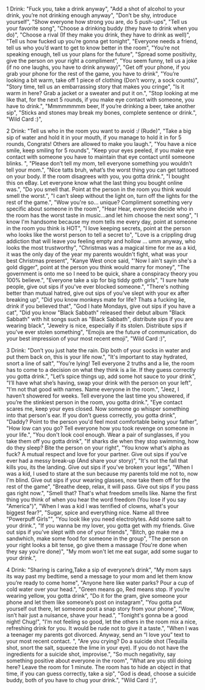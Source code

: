 1 Drink:
"Fuck you, take a drink anyway",
"Add a shot of alcohol to your drink, you’re not drinking enough anyway",
"Don’t be shy, introduce yourself",
"Show everyone how strong you are, do 5 push-ups",
"Tell us your favorite song",
"Choose a drinking buddy (they have to drink when you do)",
"Choose a rival (If they make you drink, they have to drink as well)",
"Tell us how fucked up you’re gonna get tonight",
"Everyone needs a friend, tell us who you’d want to get to know better in the room",
"You’re not speaking enough, tell us your plans for the future",
"Spread some positivity, give the person on your right a compliment",
"You seem funny, tell us a joke (if no one laughs, you have to drink anyway)",
"Get off your phone, if you grab your phone for the rest of the game, you have to drink",
"You’re looking a bit warm, take off 1 piece of clothing (Don’t worry, a sock counts)",
"Story time, tell us an embarrassing story that makes you cringe",
"Is it warm in here? Grab a jacket or a sweater and put it on.",
"Stop looking at me like that, for the next 5 rounds, if you make eye contact with someone, you have to drink.",
"Mmmmmmmm beer, If you’re drinking a beer, take another sip",
"Sticks and stones may break my bones, complete sentence or drink.",
"Wild Card :)",


2 Drink:
"Tell us who in the room you want to avoid :/ (Rude)",
"Take a big sip of water and hold it in your mouth, if you manage to hold it in for 5 rounds, Congrats! Others are allowed to make you laugh.",
"You have a nice smile, keep smiling for 5 rounds",
"Keep your eyes peeled, if you make eye contact with someone you have to maintain that eye contact until someone blinks. ",
"Please don’t tell my mom, tell everyone something you wouldn’t tell your mom.",
"Nice tatts bruh, what’s the worst thing you can get tattooed on your body. If the room disagrees with you, you gotta drink.",
"I bought this on eBay. Let everyone know what the last thing you bought online was.",
"Do you smell that. Point at the person in the room you think would smell the worst.",
"I can’t sleep without the light on, turn off the lights for the rest of the game.",
"Wow you're so… unique? Compliment something very specific about someone in the room",
"Hear Hear, everyone decide who in the room has the worst taste in music…and let him choose the next song",
"I know I'm handsome because my mom tells me every day, point at someone in the room you think is HOT",
"I love keeping secrets, point at the person who looks like the worst person to tell a secret to",
"Love is a crippling drug addiction that will leave you feeling empty and hollow … umm anyway, who looks the most trustworthy",
"Christmas was a magical time for me as a kid, it was the only day of the year my parents wouldn't fight, what was your best Christmas present",
"Kanye West once said, "'Now I ain't sayin  she's a gold digger", point at the person you think would marry for money",
"The government is onto me so I need to be quick, share a conspiracy theory you 100% believe.",
"Everyone take a sip for big tiddy goth girls",
"I sure hate people, give out sips if you've ever blocked someone.",
"There's nothing better than mutual hatred, give out sips of you've slept with your ex after breaking up",
"Did you know monkeys mate for life? Thats a fucking lie, drink if you believed that",
"God I hate Mondays, give out sips if you have a cat",
"Did you know "Black Sabbath" released their debut album "Black Sabbath" with hit songs such as "Black Sabbath", distribute sips if you are wearing black",
"Jewelry is nice, especially if its stolen. Distribute sips if you've ever stolen something",
"Emojis are the future of communication, do your best impression of your most recent emoji",
"Wild Card :)",



3 Drink:
"Don’t you just hate the rain. Dip both of your socks in water and put them back on, this is your life now.",
"It's important to stay hydrated, snort a line of salt",
"You’re lying! Tell everyone 2 truths and a lie, the room has to come to a decision on what they think is a lie. If they guess correctly you gotta drink.",
"Let’s spice things up, add some hot sauce to your drink",
"I’ll have what she’s having, swap your drink with the person on your left",
"I’m not that good with names. Name everyone in the room.",
"Jeez, I haven’t showered for weeks. Tell everyone the last time you showered, if you’re the stinkiest person in the room, you gotta drink.",
"Eye contact scares me, keep your eyes closed. Now someone go whisper something into that person's ear. If you don’t guess correctly, you gotta drink",
"Daddy? Point to the person you'd feel most comfortable being your father",
"How low can you go? Tell everyone how you took revenge on someone in your life.",
"You don't look cool enough. Wear a pair of sunglasses, if you take them off you gotta drink",
"If sharks die when they stop swimming, how do they sleep? Bite the person on your right",
"You know what's alpha as fuck? A mutual respect and love for your partner. Give out sips if you've ever had a messy break-up (And share your story)",
"It's not the fall that kills you, its the landing. Give out sips if you've broken your legs",
"When I was a kid, I used to stare at the sun because my parents told me not to, now I'm blind. Give out sips if your wearing glasses, now take them off for the rest of the game",
"Breathe deep, relax, it will pass. Give out sips if you pass gas right now.",
"Smell that? That's what freedom smells like. Name the first thing you think of when you hear the word freedom (You lose if you say "America")",
"When I was a kid I was terrified of clowns, what's your biggest fear?",
"Sugar, spice and everything nice. Name all three "Powerpuff Girls"",
"You look like you need electrolytes. Add some salt to your drink.",
"If you wanna be my lover, you gotta get with my friends. Give out sips if you've slept with one of your friends",
"Bitch, go make me a sandwhich, make some food for someone in the group",
"The person on your right looks a bit tense, go give them a massage (You're done when they say you're done)",
"My mom won't let me eat sugar, add some sugar to your drink.",


4 Drink:
"Sharing is caring,Take a sip of everyone’s drink",
"My mom says its way past my bedtime, send a message to your mom and let them know you’re ready to come home",
"Anyone here like water parks? Pour a cup of cold water over your head.",
"Green means go, Red means stop. If you’re wearing yellow, you gotta drink",
"Do it for the gram, give someone your phone and let them like someone’s post on instagram",
"You gotta put yourself out there, let someone post a snap story from your phone",
"Wow, isn’t hair just a nuisance, shave your head.",
"Tonight's gonna be a good night! Chug!",
"I’m not feeling so good, let the others in the room mix a nice, refreshing drink for you. It would be rude not to give it a taste.",
"When I was a teenager my parents got divorced. Anyway, send an “I love you” text to your most recent contact. ",
"Are you crying? Do a suicide shot (Tequilla shot, snort the salt, squeeze the lime in your eye). If you do not have the ingredients for a suicide shot, improvise.",
"So much negativity, say something positive about everyone in the room",
"What are you still doing here? Leave the room for 1 minute. The room has to hide an object in that time, if you can guess correctly, take a sip",
"God is dead, choose a suicide buddy, both of you have to chug your drink.",
"Wild Card :)",

